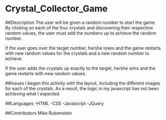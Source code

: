 # Crystal_Collector_Game
##Description
The user will be given a random number to start the game.  By clicking on each of the four crystals and discovering their respective random values, the user must add the numbers up to achieve the random number.  

If the user goes over the target number, he/she loses and the game restarts with new random values for the crystals and a new random number to achieve.

If the user adds the crystals up exactly to the target, he/she wins and the game restarts with new random values.

##Issues
I began this activity with the layout, including the different images for each of the crystals.  As a result, the logic in my javascript has not been achieving what I expected. 

##Languages
-HTML
-CSS
-Javascript
-JQuery

##Contributors
Mike Rubenstein
